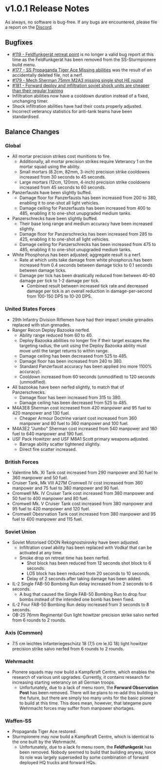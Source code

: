 # v1.0.1 Release Notes

As always, no software is bug-free. If any bugs are encountered, please file a report on the [Discord](https://discord.gg/6VeK5jhggB).

## Bugfixes

- [#119 - Feldfunkgerät retreat point](https://github.com/Stoklomolvi/Spearhead-Public/issues/119) is no longer a valid bug report at this time as the Feldfunkgerät has been removed from the SS-Sturmpionere build menu.
- [#177 - SS Propaganda Tiger Ace Missing abilities](https://github.com/Stoklomolvi/Spearhead-Public/issues/177) was the result of an accidentally deleted file, not a nerf.
- [#179 - Mech Sherman 75mm M2A3 missing single shot HE round](https://github.com/Stoklomolvi/Spearhead-Public/issues/179)
- [#181 - Forward deploy and infiltration soviet shock units are cheaper than their regular training](https://github.com/Stoklomolvi/Spearhead-Public/issues/181)
- Infiltration abilities now have a cooldown duration instead of a fixed, unchanging timer.
- Shock infiltration abilities have had their costs properly adjusted.
- Incorrect veterancy statistics for anti-tank teams have been standardised.

## Balance Changes

### Global

- All mortar precision strikes cost munitions to fire.
  - Additionally, all mortar precision strikes require Veterancy 1 on the mortar squad using the ability.
  - Small mortars (8.2cm, 82mm, 3-inch) precision strike cooldowns increased from 30 seconds to 45 seconds.
  - Large mortars (12cm, 120mm, 4-inch) precision strike cooldowns increased from 45 seconds to 60 seconds.
- Panzerfausts have been slightly buffed.
  - Damage floor for Panzerfausts has been increased from 200 to 380, enabling it to one-shot all light vehicles.
  - Damage ceiling for Panzerfausts has been increased from 400 to 485, enabling it to one-shot unupgraded medium tanks.
- Panzerschrecks have been slightly buffed.
  - Their base long range and medium accuracy have been increased slightly.
  - Damage floor for Panzerschrecks has been increased from 285 to 425, enabling it to one-shot all light vehicles.
  - Damage ceiling for Panzerschrecks has been increased from 475 to 485, enabling it to one-shot unupgraded medium tanks.
- White Phosphorus has been adjusted; aggregate result is a nerf.
  - Rate at which units take damage from white phosphorus has been increased from 0.4 seconds between damage ticks to 0.1 seconds between damage ticks.
  - Damage per tick has been drastically reduced from between 40-60 damage per tick to 1-2 damage per tick.
    - Combined result between increased tick rate and decreased damage per tick is an overall reduction in damage-per-second from 100-150 DPS to 10-20 DPS.

### United States Forces

- 29th Infantry Division Riflemen have had their impact smoke grenades replaced with stun grenades.
- Ranger Recon Deploy Bazooka nerfed.
  - Ability range reduced from 60 to 40.
  - Deploy Bazooka abilities no longer fire if their target escapes the targeting radius; the unit using the Deploy Bazooka ability must move until the target returns to within range.
  - Damage ceiling has been decreased from 525 to 485.
  - Damage floor has been increased from 240 to 380.
  - Standard Panzerfaust accuracy has been applied (no more 1100% accuracy).
  - Cooldown increased from 60 seconds (unmodified) to 120 seconds (unmodified).
- All bazookas have been nerfed slightly, to match that of Panzerschrecks.
  - Damage floor has been increased from 315 to 380.
  - Damage ceiling has been decreased from 525 to 485.
- M4A3E8 Sherman cost increased from 420 manpower and 95 fuel to 420 manpower and 130 fuel.
  - Cheaper Armour Doctrine variant cost increased from 360 manpower and 80 fuel to 360 manpower and 100 fuel.
- M4A3E2 "Jumbo" Sherman cost increased from 540 manpower and 180 fuel to 640 manpower and 190 fuel.
- USF Pack Howitzer and USF M8A1 Scott primary weapons adjusted.
  - Barrage ability scatter tightened slightly.
  - Direct fire scatter increased.

### British Forces

- Valentine Mk. XI Tank cost increased from 290 manpower and 30 fuel to 360 manpower and 50 fuel.
- Cruiser Tank, Mk VIII A27M Cromwell IV cost increased from 360 manpower and 75 fuel to 380 manpower and 90 fuel.
- Cromwell Mk. IV Cruiser Tank cost increased from 380 manpower and 50 fuel to 400 manpower and 80 fuel.
- Cromwell Mk. V Cruiser Tank cost increased from 380 manpower and 95 fuel to 420 manpower and 120 fuel.
- Cromwell Obesrvation Tank cost increased from 380 manpower and 95 fuel to 400 manpower and 115 fuel.

### Soviet Union

- Soviet Motorised ODON Rekognostsirovky have been adjusted.
  - Infiltration crawl ability has been replaced with Vodka! that can be activated at any time.
  - Smoke drop on retreat time has been nerfed.
    - Shot block has been reduced from 12 seconds shot block to 6 seconds.
    - LOS block has been reduced from 20 seconds to 10 seconds.
    - Delay of 2 seconds after taking damage has been added.
- IL-2 Single FAB-50 Bombing Run delay increased from 2 seconds to 6 seconds.
  - A bug that caused the Single FAB-50 Bombing Run to drop four bombs instead of the intended one bomb has been fixed.
- IL-2 Four FAB-50 Bombing Run delay increased from 3 seconds to 8 seconds.
- OB-25 76mm Regimental Gun light howitzer precision strike salvo nerfed from 6 rounds to 2 rounds.

### Axis (Common)

- 7.5 cm leichtes Infanteriegeschütz 18 (7,5 cm le.IG 18) light howitzer precision strike salvo nerfed from 6 rounds to 2 rounds.

### Wehrmacht

- Pionere squads may now build a Kampfkraft Centre, which enables the research of various unit upgrades. Currently, it contains research for increasing starting veterancy on all German troops.
  - Unfortunately, due to a lack of menu room, the **Forward Observation Post** has been removed. There will be plans to re-add this building in the future, but there are simply too many units for the basic pioneer to build at this time. This does mean, however, that lategame pure Wehrmacht forces may suffer from manpower shortages.

### Waffen-SS

- Propaganda Tiger Ace restored.
- Sturmpionere may now build a Kampfkraft Centre, which is identical to the one built by the Wehrmacht.
  - Unfortunately, due to a lack fo menu room, the **Feldfunkgerät** has been removed. Nobody seemed to build that building anyway, since its role was largely superseded by some combination of forward deployed HQ trucks and forward HQs.
